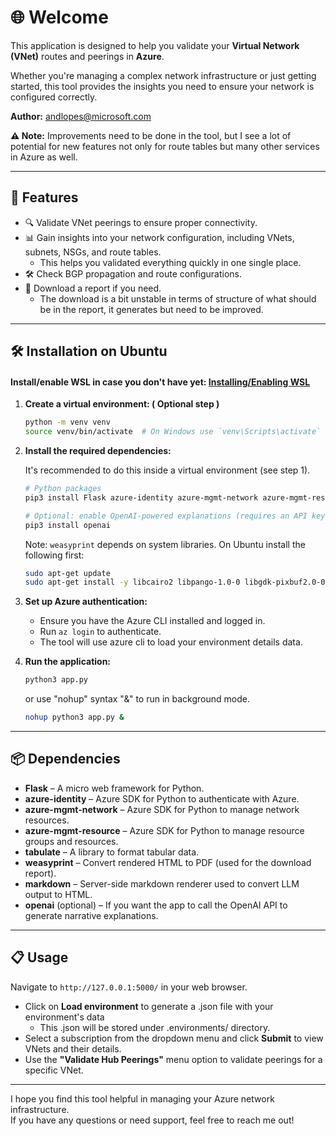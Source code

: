 # 🌐 Welcome

This application is designed to help you validate your **Virtual Network (VNet)** routes and peerings in **Azure**.

Whether you're managing a complex network infrastructure or just getting started, this tool provides the insights you need to ensure your network is configured correctly.

**Author:** andlopes@microsoft.com

<strong>⚠️ Note:</strong> Improvements need to be done in the tool, but I see a lot of potential for new features not only for route tables but many other services in Azure as well.


<!-- Note: Do not store or commit OpenAI API keys in this repository. Auto-Validate requires you to provide a personal OpenAI API key on the Auto-Validate page; the key is used for that run only and is not stored. -->
---

## 🚀 Features

- 🔍 Validate VNet peerings to ensure proper connectivity.
- 📊 Gain insights into your network configuration, including VNets, subnets, NSGs, and route tables.
    - This helps you validated everything quickly in one single place.
- 🛠️ Check BGP propagation and route configurations.
- 💾 Download a report if you need.
    - The download is a bit unstable in terms of structure of what should be in the report, it generates but need to be improved.

---

## 🛠️ Installation on Ubuntu
####  Install/enable WSL in case you don't have yet: [Installing/Enabling WSL](https://learn.microsoft.com/en-us/windows/wsl/install)


1. **Create a virtual environment: ( Optional step )**

    ```bash
    python -m venv venv
    source venv/bin/activate  # On Windows use `venv\Scripts\activate`
    ```

2. **Install the required dependencies:**

    It's recommended to do this inside a virtual environment (see step 1).

    ```bash
    # Python packages
    pip3 install Flask azure-identity azure-mgmt-network azure-mgmt-resource tabulate weasyprint markdown

    # Optional: enable OpenAI-powered explanations (requires an API key)
    pip3 install openai
    ```

    Note: `weasyprint` depends on system libraries. On Ubuntu install the following first:

    ```bash
    sudo apt-get update
    sudo apt-get install -y libcairo2 libpango-1.0-0 libgdk-pixbuf2.0-0 shared-mime-info python3-dev build-essential
    ```

3. **Set up Azure authentication:**

    - Ensure you have the Azure CLI installed and logged in.
    - Run `az login` to authenticate.
    - The tool will use azure cli to load your environment details data.

4. **Run the application:**

    ```bash
    python3 app.py
    ```
    or use "nohup" syntax "&" to run in background mode.
    ```bash
    nohup python3 app.py &
    ```    

---

## 📦 Dependencies

- **Flask** – A micro web framework for Python.
- **azure-identity** – Azure SDK for Python to authenticate with Azure.
- **azure-mgmt-network** – Azure SDK for Python to manage network resources.
- **azure-mgmt-resource** – Azure SDK for Python to manage resource groups and resources.
- **tabulate** – A library to format tabular data.
 - **weasyprint** – Convert rendered HTML to PDF (used for the download report).
 - **markdown** – Server-side markdown renderer used to convert LLM output to HTML.
 - **openai** (optional) – If you want the app to call the OpenAI API to generate narrative explanations.

---

## 📋 Usage

Navigate to `http://127.0.0.1:5000/` in your web browser.

- Click on **Load environment** to generate a .json file with your environment's data
    - This .json will be stored under .environments/ directory. 
- Select a subscription from the dropdown menu and click **Submit** to view VNets and their details.
- Use the **"Validate Hub Peerings"** menu option to validate peerings for a specific VNet.

---

I hope you find this tool helpful in managing your Azure network infrastructure.  
If you have any questions or need support, feel free to reach me out!

